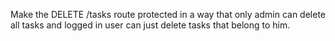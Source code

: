 Make the DELETE /tasks route protected in a way that only admin can delete all tasks
and logged in user can just delete tasks that belong to him.